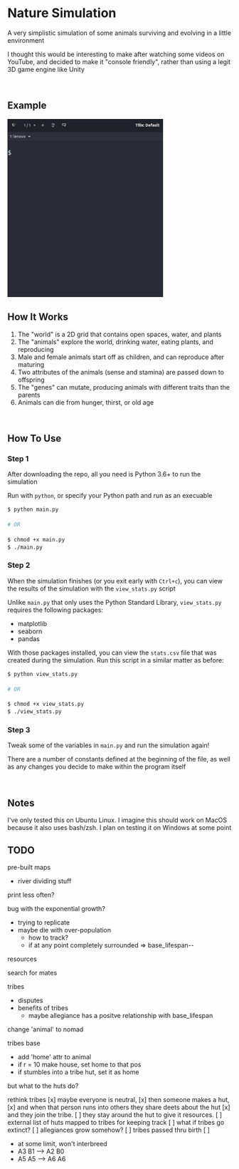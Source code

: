 # Nature Simulation

A very simplistic simulation of some animals surviving and evolving in a little environment

I thought this would be interesting to make after watching some videos on YouTube, and decided to make it "console friendly", rather than using a legit 3D game engine like Unity

<br>

## Example

<img alt="demo of simulation" src="./other/demo.gif" height="400" width="350">

<br>

## How It Works

1. The "world" is a 2D grid that contains open spaces, water, and plants
2. The "animals" explore the world, drinking water, eating plants, and reproducing
3. Male and female animals start off as children, and can reproduce after maturing
4. Two attributes of the animals (sense and stamina) are passed down to offspring
5. The "genes" can mutate, producing animals with different traits than the parents
6. Animals can die from hunger, thirst, or old age

<br>

## How To Use

### Step 1

After downloading the repo, all you need is Python 3.6+ to run the simulation

Run with `python`, or specify your Python path and run as an execuable
```bash
$ python main.py

# OR 

$ chmod +x main.py
$ ./main.py
```

### Step 2

When the simulation finishes (or you exit early with `Ctrl+c`), you can view the results of the simulation with the `view_stats.py` script

Unlike `main.py` that only uses the Python Standard Library, `view_stats.py` requires the following packages:

* matplotlib
* seaborn
* pandas

With those packages installed, you can view the `stats.csv` file that was created during the simulation. Run this script in a similar matter as before:
```bash
$ python view_stats.py

# OR

$ chmod +x view_stats.py
$ ./view_stats.py
```

### Step 3

Tweak some of the variables in `main.py` and run the simulation again!

There are a number of constants defined at the beginning of the file, as well as any changes you decide to make within the program itself

<br>

## Notes

I've only tested this on Ubuntu Linux. I imagine this should work on MacOS because it also uses bash/zsh. I plan on testing it on Windows at some point

## TODO

pre-built maps
- river dividing stuff

print less often?

bug with the exponential growth?
- trying to replicate
- maybe die with over-population
  - how to track? 
  - if at any point completely surrounded => base_lifespan--

resources

search for mates

tribes
- disputes
- benefits of tribes
  - maybe allegiance has a positve relationship with base_lifespan

change 'animal' to nomad

tribes base
- add 'home' attr to animal
- if r = 10 make house, set home to that pos
- if stumbles into a tribe hut, set it as home

but what to the huts do?

rethink tribes
[x] maybe everyone is neutral,
[x] then someone makes a hut, 
[x] and when that person runs into others they share deets about the hut
[x] and they join the tribe.
[ ] they stay around the hut to give it resources.
[ ] external list of huts mapped to tribes for keeping track
[ ] what if tribes go extinct?
[ ] allegiances grow somehow?
[ ] tribes passed thru birth
[ ] 

- at some limit, won't interbreed
- A3 B1 --> A2 B0
- A5 A5 --> A6 A6